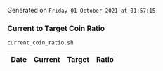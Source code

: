 Generated on `Friday 01-October-2021 at 01:57:15`

### Current to Target Coin Ratio
`current_coin_ratio.sh`

Date|Current|Target|Ratio
---|---|---|---
